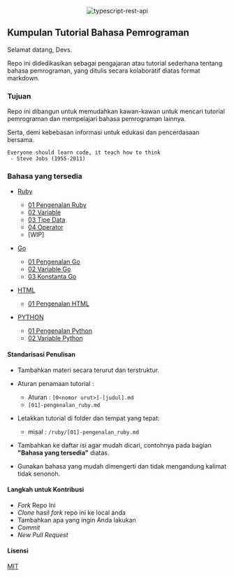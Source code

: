 <div align='center'>

![typescript-rest-api](https://raw.githubusercontent.com/ssembara/bahasa-pemrograman/master/cover.png)

</div>

## Kumpulan Tutorial Bahasa Pemrograman

Selamat datang, Devs.

Repo ini didedikasikan sebagai pengajaran atau tutorial sederhana tentang bahasa pemrograman, yang ditulis secara kolaboratif diatas format markdown.

### Tujuan
Repo ini dibangun untuk memudahkan kawan-kawan untuk mencari tutorial pemrograman dan mempelajari bahasa pemrograman lainnya.

Serta, demi kebebasan informasi untuk edukasi dan pencerdasaan bersama.
```
Everyone should learn code, it teach how to think
 - Steve Jobs (1955-2011)
```

### Bahasa yang tersedia

- [Ruby](./ruby)
	- [01 Pengenalan Ruby](./ruby/[01]-pengenalan_ruby.md)
	- [02 Variable](./ruby/[02]-variable.md)
	- [03 Tipe Data](./ruby/[03]-tipe_data.md)
	- [04 Operator](./ruby/[04]-operator.md)
	- [WIP]

- [Go](./go)
	- [01 Pengenalan Go](./go/[01]-pengenalan_go.md)
	- [02 Variable Go](./go/[02]-variable_go.md) 
	- [03 Konstanta Go](./go/[03]-konstanta_go.md)
	
- [HTML](./html)
	- [01 Pengenalan HTML](./html/[01]-pengenalan_html.md)

- [PYTHON](./python)
	- [01 Pengenalan Python](./python/[01]-pengenalan_python.md)
	- [02 Variable Python](./python/[02]-variable_python.md)

#### Standarisasi Penulisan

- Tambahkan materi secara terurut dan terstruktur.

-  Aturan penamaan tutorial : 
	- Aturan : `[0<nomor urut>]-[judul].md`
	- `[01]-pengenalan_ruby.md`

- Letakkan tutorial di folder dan tempat yang tepat:
	- misal : `/ruby/[01]-pengenalan_ruby.md`

- Tambahkan ke daftar isi agar mudah dicari, contohnya pada bagian **"Bahasa yang tersedia"** diatas.

- Gunakan bahasa yang mudah dimengerti dan tidak mengandung kalimat tidak senonoh.


#### Langkah untuk Kontribusi

- _Fork_ Repo Ini
- _Clone_ hasil _fork_ repo ini ke local anda
- Tambahkan apa yang ingin Anda lakukan
- _Commit_
- _New Pull Request_

#### Lisensi

[MIT](./LICENSE)
